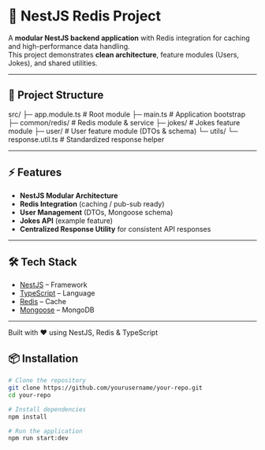 # 🚀 NestJS Redis Project

A **modular NestJS backend application** with Redis integration for caching and high-performance data handling.  
This project demonstrates **clean architecture**, feature modules (Users, Jokes), and shared utilities.

---

## 📂 Project Structure

src/
├─ app.module.ts # Root module
├─ main.ts # Application bootstrap
├─ common/redis/ # Redis module & service
├─ jokes/ # Jokes feature module
├─ user/ # User feature module (DTOs & schema)
└─ utils/
└─ response.util.ts # Standardized response helper


---

## ⚡ Features

- **NestJS Modular Architecture**  
- **Redis Integration** (caching / pub-sub ready)  
- **User Management** (DTOs, Mongoose schema)  
- **Jokes API** (example feature)  
- **Centralized Response Utility** for consistent API responses  

---

## 🛠️ Tech Stack

- [NestJS](https://nestjs.com/) – Framework  
- [TypeScript](https://www.typescriptlang.org/) – Language  
- [Redis](https://redis.io/) – Cache 
- [Mongoose](https://mongoosejs.com/) – MongoDB 

---
Built with ❤️ using NestJS, Redis & TypeScript
## 📦 Installation

```bash
# Clone the repository
git clone https://github.com/yourusername/your-repo.git
cd your-repo

# Install dependencies
npm install

# Run the application
npm run start:dev
